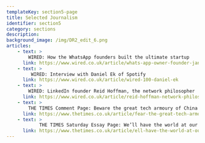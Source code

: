```yaml
---
templateKey: section5-page
title: Selected Journalism
identifier: section5
category: sections
description: 
background_image: /img/DR2_edit_6.png
articles:
    - text: >
        WIRED: How the WhatsApp founders built the ultimate startup
      link: https://www.wired.co.uk/article/whats-app-owner-founder-jan-koum-facebook
    - text: >
         WIRED: Interview with Daniel Ek of Spotify
      link: https://www.wired.co.uk/article/wired-100-daniel-ek
    - text: >
        WIRED: LinkedIn founder Reid Hoffman, the network philosopher
      link: https://www.wired.co.uk/article/reid-hoffman-network-philosopher 
    - text: >
        THE TIMES Comment Page: Beware the great tech armoury of China
      link: https://www.thetimes.co.uk/article/fear-the-great-tech-armoury-ofchina-3k9dsfhtl
    - text: >
            THE TIMES Saturday Essay Page: We’ll have the world at our feet if we think like true innovators
      link: https://www.thetimes.co.uk/article/ell-have-the-world-at-our-feet-if-we-think-like-true-innovators-6tg2mvfzh
---
```

